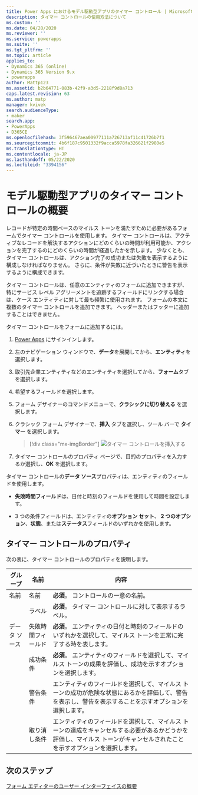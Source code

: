 ```yaml
---
title: Power Apps におけるモデル駆動型アプリのタイマー コントロール | MicrosoftDocs
description: タイマー コントロールの使用方法について
ms.custom: ''
ms.date: 04/28/2020
ms.reviewer: ''
ms.service: powerapps
ms.suite: ''
ms.tgt_pltfrm: ''
ms.topic: article
applies_to:
- Dynamics 365 (online)
- Dynamics 365 Version 9.x
- powerapps
author: Mattp123
ms.assetid: b2b64771-083b-42f9-a3d5-2218f9d8a713
caps.latest.revision: 63
ms.author: matp
manager: kvivek
search.audienceType:
- maker
search.app:
- PowerApps
- D365CE
ms.openlocfilehash: 3f596467aea00977111a726713af11c41726b7f1
ms.sourcegitcommit: 4b6f187c9501332f9acca5978fa326621f2980e5
ms.translationtype: HT
ms.contentlocale: ja-JP
ms.lasthandoff: 05/22/2020
ms.locfileid: "3394156"
---
```

# <a name="model-driven-app-timer-control-overview"></a>モデル駆動型アプリのタイマー コントロールの概要

レコードが特定の時間ベースのマイルス トーンを満たすために必要があるフォームでタイマー コントロールを使用します。 タイマー コントロールは、アクティブなレコードを解決するアクションにどのくらいの時間が利用可能か、アクションを完了するのにどのくらいの時間が経過したかを示します。 少なくとも、タイマー コントロールは、アクション完了の成功または失敗を表示するように構成しなければなりません。 さらに、条件が失敗に近づいたときに警告を表示するように構成できます。  
  
タイマー コントロールは、任意のエンティティのフォームに追加できますが、特にサービス レベル アグリーメントを追跡するフィールドにリンクする場合は、ケース エンティティに対して最も頻繁に使用されます。 フォームの本文に複数のタイマー コントロールを追加できます。 ヘッダーまたはフッターに追加することはできません。

タイマー コントロールをフォームに追加するには。

1.  [Power Apps](https://make.powerapps.com/?utm_source=padocs&utm_medium=linkinadoc&utm_campaign=referralsfromdoc) にサインインします。

2.  左のナビゲーション ウィンドウで、**データ**を展開してから、**エンティティ**を選択します。

3.  取引先企業エンティティなどのエンティティを選択してから、**フォーム**タブを選択します。

4.  希望するフィールドを選択します。

5.  フォーム デザイナーのコマンドメニューで、**クラシックに切り替える** を選択します。
  
6.  クラシック フォーム デザイナーで、**挿入** タブを選択し、ツール バーで **タイマー** を選択します。 

    > [!div class="mx-imgBorder"] 
    > ![タイマー コントロールを挿入する](media/insert-timer-control.png)

7.  タイマー コントロールのプロパティ ページで、目的のプロパティを入力するか選択し、**OK** を選択します。 

タイマー コントロールの**データ ソース**プロパティは、エンティティのフィールドを使用します。  
  
-   **失敗時間フィールド**は、日付と時刻のフィールドを使用して時間を設定します。  
  
-   3 つの条件フィールドは、エンティティの**オプション セット**、  **2 つのオプション**、**状態**、または**ステータス**フィールドのいずれかを使用します。  

<a name="BKMK_TimerControlProperties"></a>

## <a name="timer-control-properties"></a>タイマー コントロールのプロパティ  
 次の表に、タイマー コントロールのプロパティを説明します。  
  
|グループ|名前|内容|  
|-----------|----------|-----------------|  
|名前|名前|**必須**。 コントロールの一意の名前。|  
||ラベル|**必須**。 タイマー コントロールに対して表示するラベル。|  
|データ ソース|失敗時間フィールド|**必須**。 エンティティの日付と時刻のフィールドのいずれかを選択して、マイルス トーンを正常に完了する時を表します。|  
||成功条件|**必須**。 エンティティのフィールドを選択して、マイルス トーンの成果を評価し、成功を示すオプションを選択します。|  
||警告条件|エンティティのフィールドを選択して、マイルス トーンの成功が危険な状態にあるかを評価して、警告を表示し、警告を表示することを示すオプションを選択します。|  
||取り消し条件|エンティティのフィールドを選択して、マイルス トーンの達成をキャンセルする必要があるかどうかを評価し、マイルス トーンがキャンセルされたことを示すオプションを選択します。|  

## <a name="next-steps"></a>次のステップ

[フォーム エディターのユーザー インターフェイスの概要](form-editor-user-interface-legacy.md)
